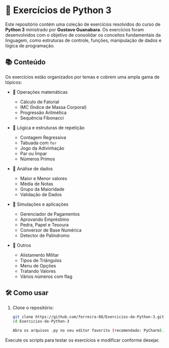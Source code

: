 # 🧠 Exercícios de Python 3

Este repositório contém uma coleção de exercícios resolvidos do curso de **Python 3** ministrado por **Gustavo Guanabara**. Os exercícios foram desenvolvidos com o objetivo de consolidar os conceitos fundamentais da linguagem, como estruturas de controle, funções, manipulação de dados e lógica de programação.

## 📚 Conteúdo

Os exercícios estão organizados por temas e cobrem uma ampla gama de tópicos:

- 🔢 Operações matemáticas
  - Cálculo de Fatorial
  - IMC (Índice de Massa Corporal)
  - Progressão Aritmética
  - Sequência Fibonacci

- 🧮 Lógica e estruturas de repetição
  - Contagem Regressiva
  - Tabuada com `for`
  - Jogo da Adivinhação
  - Par ou Ímpar
  - Números Primos

- 🧠 Análise de dados
  - Maior e Menor valores
  - Média de Notas
  - Grupo da Maioridade
  - Validação de Dados

- 🧾 Simulações e aplicações
  - Gerenciador de Pagamentos
  - Aprovando Empréstimo
  - Pedra, Papel e Tesoura
  - Conversor de Base Numérica
  - Detector de Palíndromo

- 🧪 Outros
  - Alistamento Militar
  - Tipos de Triângulos
  - Menu de Opções
  - Tratando Valores
  - Vários números com flag

## 🛠️ Como usar

1. Clone o repositório:
   ```bash
   git clone https://github.com/ferreira-08/Exercicios-de-Python-3.git
   cd Exercicios-de-Python-3

   Abra os arquivos .py no seu editor favorito (recomendado: PyCharm).

Execute os scripts para testar os exercícios e modificar conforme desejar.


